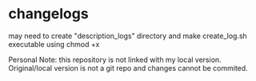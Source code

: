 # changelogs

may need to create "description_logs" directory and make create_log.sh executable using chmod +x

Personal Note: this repository is not linked with my local version.  Original/local version is not a git repo and changes cannot be commited.

